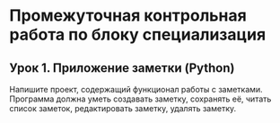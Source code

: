 **Промежуточная контрольная работа по блоку специализация**
=
Урок 1. Приложение заметки (Python)
-
Напишите проект, содержащий функционал работы с заметками. Программа должна уметь создавать заметку, сохранять её, читать список заметок, редактировать заметку, удалять заметку.
